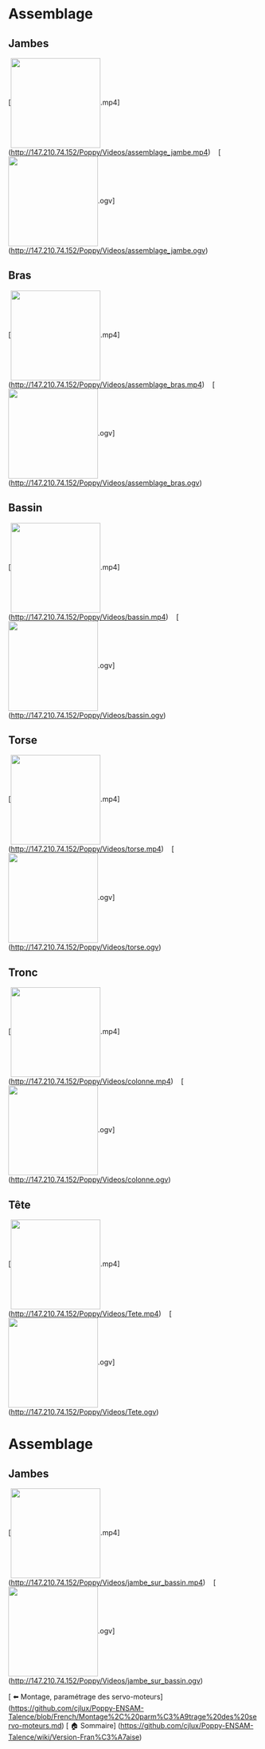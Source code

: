 # Assemblage

## Jambes

[<img src="http://147.210.74.152/Poppy/Videos/assemblage_jambe.png" align="center" width="180">.mp4]
(http://147.210.74.152/Poppy/Videos/assemblage_jambe.mp4)
&nbsp;&nbsp;
[<img src="http://147.210.74.152/Poppy/Videos/assemblage_jambe.png" align="center" width="180">.ogv]
(http://147.210.74.152/Poppy/Videos/assemblage_jambe.ogv)

## Bras

[<img src="http://147.210.74.152/Poppy/Videos/assemblage_bras.png" align="center" width="180">.mp4]
(http://147.210.74.152/Poppy/Videos/assemblage_bras.mp4)
&nbsp;&nbsp;
[<img src="http://147.210.74.152/Poppy/Videos/assemblage_bras.png" align="center" width="180">.ogv]
(http://147.210.74.152/Poppy/Videos/assemblage_bras.ogv)

## Bassin

[<img src="http://147.210.74.152/Poppy/Videos/bassin.png" align="center" width="180">.mp4]
(http://147.210.74.152/Poppy/Videos/bassin.mp4)
&nbsp;&nbsp;
[<img src="http://147.210.74.152/Poppy/Videos/bassin.png" align="center" width="180">.ogv]
(http://147.210.74.152/Poppy/Videos/bassin.ogv)


## Torse

[<img src="http://147.210.74.152/Poppy/Videos/torse.png" align="center" width="180">.mp4]
(http://147.210.74.152/Poppy/Videos/torse.mp4)
&nbsp;&nbsp;
[<img src="http://147.210.74.152/Poppy/Videos/torse.png" align="center" width="180">.ogv]
(http://147.210.74.152/Poppy/Videos/torse.ogv)


## Tronc

[<img src="http://147.210.74.152/Poppy/Videos/colonne.png" align="center" width="180">.mp4]
(http://147.210.74.152/Poppy/Videos/colonne.mp4)
&nbsp;&nbsp;
[<img src="http://147.210.74.152/Poppy/Videos/colonne.png" align="center" width="180">.ogv]
(http://147.210.74.152/Poppy/Videos/colonne.ogv)

## Tête

[<img src="http://147.210.74.152/Poppy/Videos/Tete.png" align="center" width="180">.mp4]
(http://147.210.74.152/Poppy/Videos/Tete.mp4)
&nbsp;&nbsp;
[<img src="http://147.210.74.152/Poppy/Videos/Tete.png" align="center" width="180">.ogv]
(http://147.210.74.152/Poppy/Videos/Tete.ogv)

# Assemblage

## Jambes

[<img src="http://147.210.74.152/Poppy/Videos/jambe_sur_bassin.png" align="center" width="180">.mp4]
(http://147.210.74.152/Poppy/Videos/jambe_sur_bassin.mp4)
&nbsp;&nbsp;
[<img src="http://147.210.74.152/Poppy/Videos/jambe_sur_bassin.png" align="center" width="180">.ogv]
(http://147.210.74.152/Poppy/Videos/jambe_sur_bassin.ogv)

[ :arrow_left: Montage, paramétrage des servo-moteurs] (https://github.com/cjlux/Poppy-ENSAM-Talence/blob/French/Montage%2C%20parm%C3%A9trage%20des%20servo-moteurs.md)
[ :house: Sommaire] (https://github.com/cjlux/Poppy-ENSAM-Talence/wiki/Version-Fran%C3%A7aise)
